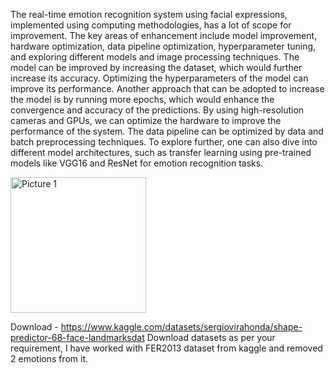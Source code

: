 The real-time emotion recognition system using facial expressions, implemented using computing methodologies, has a lot of scope for improvement. The key areas of enhancement include model improvement, hardware optimization, data pipeline optimization, hyperparameter tuning, and exploring different models and image processing techniques. The model can be improved by increasing the dataset, which would further increase its accuracy. Optimizing the hyperparameters of the model can improve its performance. Another approach that can be adopted to increase the model is by running more epochs, which would enhance the convergence and accuracy of the predictions. By using high-resolution cameras and GPUs, we can optimize the hardware to improve the performance of the system. The data pipeline can be optimized by data and batch preprocessing techniques. To explore further, one can also dive into different model architectures, such as transfer learning using pre-trained models like VGG16 and ResNet for emotion recognition tasks. 

<img width="217" alt="Picture 1" src="https://github.com/user-attachments/assets/18cc9fab-2ad4-4704-9797-d55544cca784">


Download - https://www.kaggle.com/datasets/sergiovirahonda/shape-predictor-68-face-landmarksdat
Download datasets as per your requirement, I have worked with FER2013 dataset from kaggle and removed 2 emotions from it.
